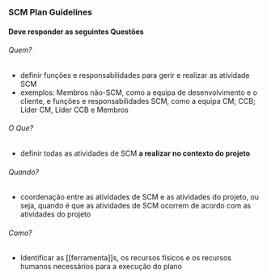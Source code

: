 ### SCM Plan Guidelines

#### Deve responder as seguintes Questões

###### Quem?
- definir funções e responsabilidades para gerir e realizar as atividade SCM
- exemplos: Membros não-SCM, como a equipa de desenvolvimento e o cliente, e funções e responsabilidades SCM, como a equipa CM; CCB; Líder CM, Líder CCB e Membros
###### O Que?
- definir todas as atividades de SCM **a realizar no contexto do projeto**
###### Quando?
- coordenação entre as atividades de SCM e as atividades do projeto, ou seja, quando é que as atividades de SCM ocorrem de acordo com as atividades do projeto 
###### Como?
- Identificar as [[ferramenta]]s, os recursos físicos e os recursos humanos necessários para a execução do plano
